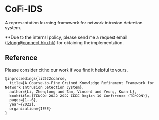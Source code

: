 # CoFi-IDS
A representation learning framework for network intrusion detection system. 

**Due to the internal policy, please send me a request email (lzlong@connect.hku.hk) for obtaining the implementation.

## Reference
Please consider citing our work if you find it helpful to yours.
```
@inproceedings{li2022coarse,
  title={A Coarse-to-Fine Grained Knowledge Refinement Framework for Network Intrusion Detection System},
  author={Li, Zhenglong and Tam, Vincent and Yeung, Kwan L},
  booktitle={TENCON 2022-2022 IEEE Region 10 Conference (TENCON)},
  pages={1--6},
  year={2022},
  organization={IEEE}
}
```
